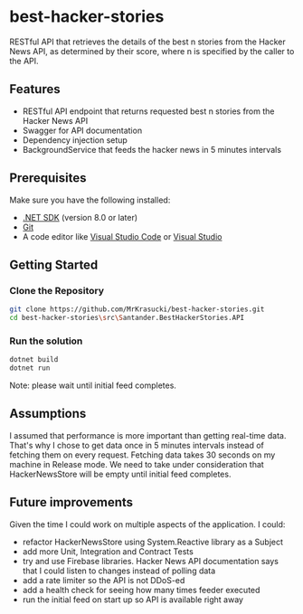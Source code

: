 # best-hacker-stories
RESTful API that retrieves the details of the best n stories from the Hacker News API, as determined by their score, where n is specified by the caller to the API.

## Features
- RESTful API endpoint that returns requested best n stories from the Hacker News API 
- Swagger for API documentation
- Dependency injection setup
- BackgroundService that feeds the hacker news in 5 minutes intervals

## Prerequisites
Make sure you have the following installed:
- [.NET SDK](https://dotnet.microsoft.com/download) (version 8.0 or later)
- [Git](https://git-scm.com/)
- A code editor like [Visual Studio Code](https://code.visualstudio.com/) or [Visual Studio](https://visualstudio.microsoft.com/)

## Getting Started

### Clone the Repository
```bash
git clone https://github.com/MrKrasucki/best-hacker-stories.git
cd best-hacker-stories\src\Santander.BestHackerStories.API
```

### Run the solution
```bash
dotnet build
dotnet run
```

Note: please wait until initial feed completes.

## Assumptions

I assumed that performance is more important than getting real-time data. That's why I chose to get data once in 5 minutes intervals instead of fetching them on every request.
Fetching data takes 30 seconds on my machine in Release mode. We need to take under consideration that HackerNewsStore will be empty until initial feed completes.

## Future improvements

Given the time I could work on multiple aspects of the application. I could:
- refactor HackerNewsStore using System.Reactive library as a Subject
- add more Unit, Integration and Contract Tests
- try and use Firebase libraries. Hacker News API documentation says that I could listen to changes instead of polling data
- add a rate limiter so the API is not DDoS-ed
- add a health check for seeing how many times feeder executed
- run the initial feed on start up so API is available right away
